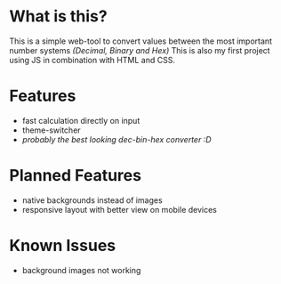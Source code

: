 # What is this?
This is a simple web-tool to convert values between the most important number systems *(Decimal, Binary and Hex)*
This is also my first project using JS in combination with HTML and CSS.

# Features
- fast calculation directly on input
- theme-switcher
- *probably the best looking dec-bin-hex converter :D*

# Planned Features
- native backgrounds instead of images
- responsive layout with better view on mobile devices

# Known Issues
- background images not working
